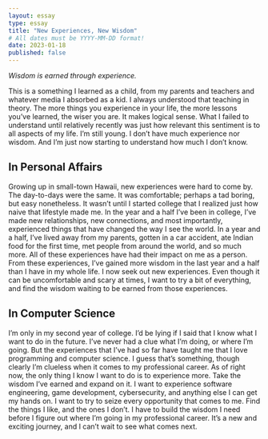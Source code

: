 ```yaml
---
layout: essay
type: essay
title: "New Experiences, New Wisdom"
# All dates must be YYYY-MM-DD format!
date: 2023-01-18
published: false
---
```


*Wisdom is earned through experience.*

This is a something I learned as a child, from my parents and teachers and whatever media I absorbed as a kid. I always understood that teaching in theory. The more things you experience in your life, the more lessons you’ve learned, the wiser you are. It makes logical sense. What I failed to understand until relatively recently was just how relevant this sentiment is to all aspects of my life. I’m still young. I don’t have much experience nor wisdom. And I’m just now starting to understand how much I don’t know.

## In Personal Affairs

Growing up in small-town Hawaii, new experiences were hard to come by. The day-to-days were the same. It was comfortable; perhaps a tad boring, but easy nonetheless. It wasn’t until I started college that I realized just how naive that lifestyle made me. In the year and a half I’ve been in college, I’ve made new relationships, new connections, and most importantly, experienced things that have changed the way I see the world. In a year and a half, I’ve lived away from my parents, gotten in a car accident, ate Indian food for the first time, met people from around the world, and so much more. All of these experiences have had their impact on me as a person. From these experiences, I’ve gained more wisdom in the last year and a half than I have in my whole life. I now seek out new experiences. Even though it can be uncomfortable and scary at times, I want to try a bit of everything, and find the wisdom waiting to be earned from those experiences.

## In Computer Science

I’m only in my second year of college. I’d be lying if I said that I know what I want to do in the future. I’ve never had a clue what I’m doing, or where I’m going. But the experiences that I’ve had so far have taught me that I love programming and computer science. I guess that’s something, though clearly I’m clueless when it comes to my professional career. As of right now, the only thing I know I want to do is to experience more. Take the wisdom I’ve earned and expand on it. I want to experience software engineering, game development, cybersecurity, and anything else I can get my hands on. I want to try to seize every opportunity that comes to me. Find the things I like, and the ones I don’t. I have to build the wisdom I need before I figure out where I’m going in my professional career. It’s a new and exciting journey, and I can’t wait to see what comes next.
